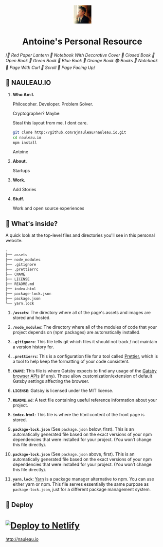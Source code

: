 <p align="center">
  <a href="https://nauleau.io/about/">
    <img alt="Antoine" src="./assets/side-portrait.jpeg" width="60" />
  </a>
</p>
<h1 align="center">
  Antoine's Personal Resource
</h1>

/*🏮 Red Paper Lantern
📔 Notebook With Decorative Cover
📕 Closed Book
📖 Open Book
📗 Green Book
📘 Blue Book
📙 Orange Book
📚 Books
📓 Notebook
📃 Page With Curl
📜 Scroll
📄 Page Facing Up*/

## 📕 NAULEAU.IO

1.  **Who Am I.**

    Philosopher. Developer. Problem Solver.
    
    Cryptographer? Maybe

    Steal this layout from me. I dont care.
    
    ```sh
    git clone http://github.com/ajnauleau/nauleau.io.git
    cd nauleau.io
    npm install
    ```
    Antoine
    
2.  **About.**
    
    Startups

3.  **Work.**

    Add Stories

4.  **Stuff.**
    
    Work and open source experiences
    
## 🧐 What's inside?

A quick look at the top-level files and directories you'll see in this personal website.

    .
    ├── assets
    ├── node_modules
    ├── .gitignore
    ├── .prettierrc
    ├── CNAME
    ├── LICENSE
    ├── README.md
    ├── index.html
    ├── package-lock.json
    ├── package.json
    └── yarn.lock

  1.  **`/assets`**: The directory where all of the page's assets and images are stored and hosted.
  
  2.  **`/node_modules`**: The directory where all of the modules of code that your project depends on (npm packages) are automatically installed.
  
  3.  **`.gitignore`**: This file tells git which files it should not track / not maintain a version history for.
  
  4.  **`.prettierrc`**: This is a configuration file for a tool called [Prettier](https://prettier.io/), which is a tool to help keep the formatting of your code consistent.
  
  5.  **`CNAME`**: This file is where Gatsby expects to find any usage of the [Gatsby browser APIs](https://next.gatsbyjs.org/docs/browser-apis/) (if any). These allow customization/extension of default Gatsby settings affecting the browser.
  
  6.  **`LICENSE`**: Gatsby is licensed under the MIT license.
  
  7.  **`README.md`**: A text file containing useful reference information about your project.
  
  8.  **`index.html`**: This file is where the html content of the front page is stored.
  
  9.  **`package-lock.json`** (See `package.json` below, first). This is an automatically generated file based on the exact versions of your npm dependencies that were installed for your project. (You won’t change this file directly).
  
  10.  **`package-lock.json`** (See `package.json` above, first). This is an automatically generated file based on the exact versions of your npm dependencies that were installed for your project. (You won’t change this file directly).
  
  11.  **`yarn.lock`**: [Yarn](https://yarnpkg.com/) is a package manager alternative to npm. You can use either yarn or npm.  This file serves essentially the same purpose as `package-lock.json`, just for a different package management system.

## 💫 Deploy

[![Deploy to Netlify](https://www.netlify.com/img/deploy/button.svg)](https://app.netlify.com/start/deploy?repository=https://github.com/ajnauleau/nauleau.io)
=======

http://nauleau.io
